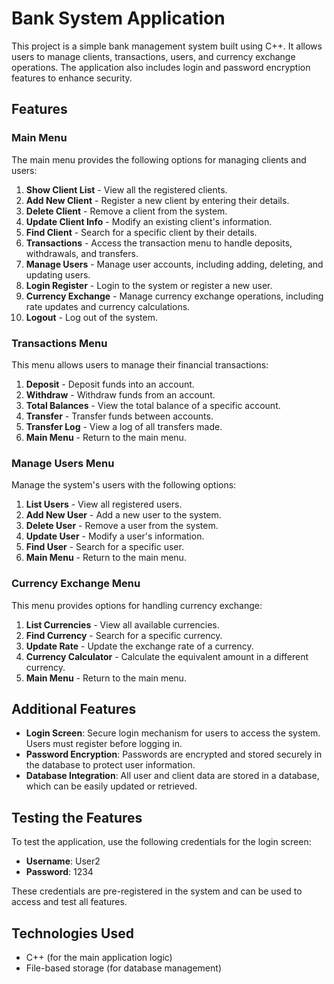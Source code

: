 # Bank System Application

This project is a simple bank management system built using C++. It allows users to manage clients, transactions, users, and currency exchange operations. The application also includes login and password encryption features to enhance security.

## Features

### Main Menu
The main menu provides the following options for managing clients and users:
1. **Show Client List** - View all the registered clients.
2. **Add New Client** - Register a new client by entering their details.
3. **Delete Client** - Remove a client from the system.
4. **Update Client Info** - Modify an existing client's information.
5. **Find Client** - Search for a specific client by their details.
6. **Transactions** - Access the transaction menu to handle deposits, withdrawals, and transfers.
7. **Manage Users** - Manage user accounts, including adding, deleting, and updating users.
8. **Login Register** - Login to the system or register a new user.
9. **Currency Exchange** - Manage currency exchange operations, including rate updates and currency calculations.
10. **Logout** - Log out of the system.

### Transactions Menu
This menu allows users to manage their financial transactions:
1. **Deposit** - Deposit funds into an account.
2. **Withdraw** - Withdraw funds from an account.
3. **Total Balances** - View the total balance of a specific account.
4. **Transfer** - Transfer funds between accounts.
5. **Transfer Log** - View a log of all transfers made.
6. **Main Menu** - Return to the main menu.

### Manage Users Menu
Manage the system's users with the following options:
1. **List Users** - View all registered users.
2. **Add New User** - Add a new user to the system.
3. **Delete User** - Remove a user from the system.
4. **Update User** - Modify a user's information.
5. **Find User** - Search for a specific user.
6. **Main Menu** - Return to the main menu.

### Currency Exchange Menu
This menu provides options for handling currency exchange:
1. **List Currencies** - View all available currencies.
2. **Find Currency** - Search for a specific currency.
3. **Update Rate** - Update the exchange rate of a currency.
4. **Currency Calculator** - Calculate the equivalent amount in a different currency.
5. **Main Menu** - Return to the main menu.

## Additional Features
- **Login Screen**: Secure login mechanism for users to access the system. Users must register before logging in.
- **Password Encryption**: Passwords are encrypted and stored securely in the database to protect user information.
- **Database Integration**: All user and client data are stored in a database, which can be easily updated or retrieved.

## Testing the Features
To test the application, use the following credentials for the login screen:
- **Username**: User2
- **Password**: 1234

These credentials are pre-registered in the system and can be used to access and test all features.

## Technologies Used
- C++ (for the main application logic)
- File-based storage (for database management)

